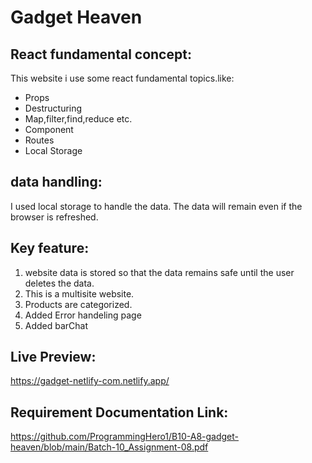 # Gadget Heaven
## React fundamental concept:
This website i use some react fundamental topics.like:
- Props
- Destructuring
- Map,filter,find,reduce etc.
- Component 
- Routes
- Local Storage

## data handling:
I used local storage to handle the data.  The data will remain even if the browser is refreshed.

## Key feature: 
1. website data is stored so that the data remains safe until the user deletes the data.
2. This is a multisite website.
3. Products are categorized.
4. Added Error handeling page
5. Added barChat

## Live Preview: 
https://gadget-netlify-com.netlify.app/

## Requirement Documentation Link:
https://github.com/ProgrammingHero1/B10-A8-gadget-heaven/blob/main/Batch-10_Assignment-08.pdf